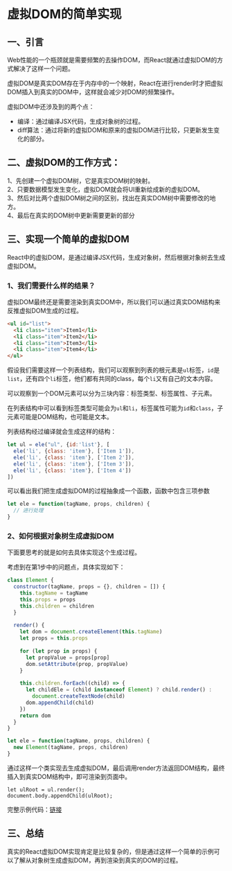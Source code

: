 # 虚拟DOM的简单实现  

## 一、引言
Web性能的一个瓶颈就是需要频繁的去操作DOM，而React就通过虚拟DOM的方式解决了这样一个问题。  

虚拟DOM是真实DOM存在于内存中的一个映射，React在进行render时才把虚拟DOM插入到真实的DOM中，这样就会减少对DOM的频繁操作。  

虚拟DOM中还涉及到的两个点：   

* 编译：通过编译JSX代码，生成对象树的过程。  
* diff算法：通过将新的虚拟DOM和原来的虚拟DOM进行比较，只更新发生变化的部分。

## 二、虚拟DOM的工作方式：  
1、先创建一个虚拟DOM树，它是真实DOM树的映射。  
2、只要数据模型发生变化，虚拟DOM就会将UI重新绘成新的虚拟DOM。  
3、然后对比两个虚拟DOM树之间的区别，找出在真实DOM树中需要修改的地方。  
4、最后在真实的DOM树中更新需要更新的部分

## 三、实现一个简单的虚拟DOM 
React中的虚拟DOM，是通过编译JSX代码，生成对象树，然后根据对象树去生成虚拟DOM。

### 1、我们需要什么样的结果？

虚拟DOM最终还是需要渲染到真实DOM中，所以我们可以通过真实DOM结构来反推虚拟DOM生成的过程。

``` html 
<ul id="list">
  <li class="item">Item1</li>
  <li class="item">Item2</li>
  <li class="item">Item3</li>
  <li class="item">Item4</li>
</ul>
```

假设我们需要这样一个列表结构，我们可以观察到列表的根元素是`ul`标签，`id`是`list`，还有四个`li`标签，他们都有共同的class，每个`li`又有自己的文本内容。

可以观察到一个DOM元素可以分为三块内容：标签类型、标签属性、子元素。

在列表结构中可以看到标签类型可能会为`ul`和`li`，标签属性可能为`id`和`class`，子元素可能是DOM结构，也可能是文本。

列表结构经过编译就会生成这样的结构：

``` js
let ul = ele("ul", {id:'list'}, [
  ele('li', {class: 'item'}, ['Item 1']),
  ele('li', {class: 'item'}, ['Item 2']),
  ele('li', {class: 'item'}, ['Item 3']),
  ele('li', {class: 'item'}, ['Item 4'])
])
```

可以看出我们把生成虚拟DOM的过程抽象成一个函数，函数中包含三项参数
``` js
let ele = function(tagName, props, children) {
  // 进行处理
}
```

### 2、如何根据对象树生成虚拟DOM

下面要思考的就是如何去具体实现这个生成过程。

考虑到在第1步中的问题点，具体实现如下：

``` js
class Element {
  constructor(tagName, props = {}, children = []) {
    this.tagName = tagName
    this.props = props
    this.children = children
  }
  
  render() {
    let dom = document.createElement(this.tagName)
    let props = this.props
    
    for (let prop in props) {
      let propValue = props[prop]
      dom.setAttribute(prop, propValue)
    }
    
    this.children.forEach((child) => {
      let childEle = (child instanceof Element) ? child.render() :
        document.createTextNode(child)
      dom.appendChild(child)
    })
    return dom
  }
}

let ele = function(tagName, props, children) {
  new Element(tagName, props, children)
}

```

通过这样一个类实现去生成虚拟DOM，最后调用render方法返回DOM结构，最终插入到真实DOM结构中，即可渲染到页面中。

```
let ulRoot = ul.render();
document.body.appendChild(ulRoot);
```

完整示例代码：[链接](./example1/index.html)

## 三、总结

真实的React虚拟DOM实现肯定是比较复杂的，但是通过这样一个简单的示例可以了解从对象树生成虚拟DOM，再到渲染到真实的DOM的过程。